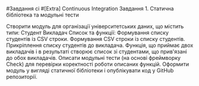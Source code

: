 

#Завдання ci
#[Extra] Continuous Integration
Завдання 1. Статична бібліотека та модульні тести

Створити модуль для організації університетських даних, що містить типи:
Студент
Викладач
Список
та функції:
Формування списку студентів із CSV строки.
Формування CSV строки із списку студентів.
Прикріплення списку студентів до викладача.
Функція, що приймає двох викладачів і в результаті створює список зі студентами, що прив'язані до обох викладачів.
Описати модульні тести (на основі фреймворку Check) для перевірки коректності роботи описаних функцій.
Оформити модуль у вигляді статичної бібліотеки і опублікувати код у GitHub репозиторії.
